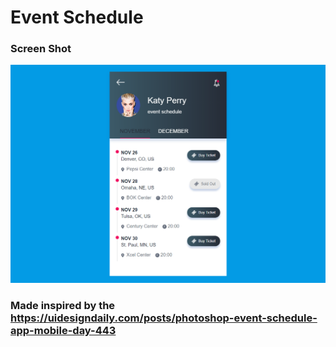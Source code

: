 # Event Schedule

### Screen Shot
<img src="https://raw.githubusercontent.com/abdullahkahriman/EventSchedule/master/dist/img/ss.png" />

### Made inspired by the <a href="https://uidesigndaily.com/posts/photoshop-event-schedule-app-mobile-day-443">https://uidesigndaily.com/posts/photoshop-event-schedule-app-mobile-day-443</a>